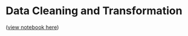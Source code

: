# Data Cleaning and Transformation
([view notebook here](https://nbviewer.org/github/JustinLzc/DataPortfolioProjects/blob/main/Data_clean.ipynb))
